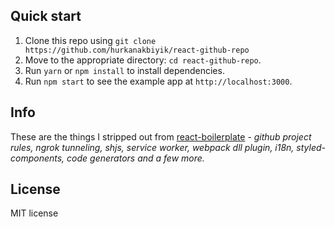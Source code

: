 ## Quick start

1. Clone this repo using `git clone https://github.com/hurkanakbiyik/react-github-repo`
2. Move to the appropriate directory: `cd react-github-repo`.<br />
3. Run `yarn` or `npm install` to install dependencies.<br />
4. Run `npm start` to see the example app at `http://localhost:3000`.

## Info

These are the things I stripped out from [react-boilerplate](https://github.com/react-boilerplate/react-boilerplate) - _github project rules, ngrok tunneling, shjs, service worker, webpack dll plugin, i18n, styled-components, code generators and a few more._


## License

MIT license
